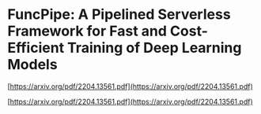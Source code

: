 # FuncPipe: A Pipelined Serverless Framework for Fast and Cost-Efficient Training of Deep Learning Models

[https://arxiv.org/pdf/2204.13561.pdf](https://arxiv.org/pdf/2204.13561.pdf)

[https://arxiv.org/pdf/2204.13561.pdf](https://arxiv.org/pdf/2204.13561.pdf)
